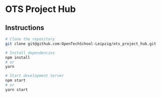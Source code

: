 # OTS Project Hub

## Instructions

```bash
# Clone the repository
git clone git@github.com:OpenTechSchool-Leipzig/ots_project_hub.git

# Install dependencies
npm install
# or
yarn

# Start development Server
npm start
# or
yarn start
```
